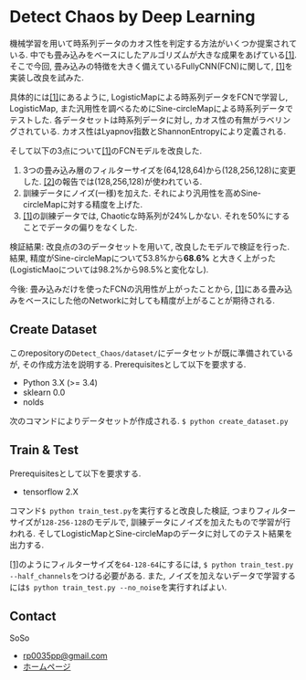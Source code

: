 # Detect Chaos by Deep Learning
機械学習を用いて時系列データのカオス性を判定する方法がいくつか提案されている. 中でも畳み込みをベースにしたアルゴリズムが大きな成果をあげている[[1]](https://www.sciencedirect.com/science/article/abs/pii/S0167278919304737). そこで今回, 畳み込みの特徴を大きく備えているFullyCNN(FCN)に関して, [[1]](https://www.sciencedirect.com/science/article/abs/pii/S0167278919304737)を実装し改良を試みた.

具体的には[[1]](https://www.sciencedirect.com/science/article/abs/pii/S0167278919304737)にあるように, LogisticMapによる時系列データをFCNで学習し, LogisticMap, また汎用性を調べるためにSine-circleMapによる時系列データでテストした. 各データセットは時系列データに対し, カオス性の有無がラベリングされている. カオス性はLyapnov指数とShannonEntropyにより定義される.

そして以下の3点について[[1]](https://www.sciencedirect.com/science/article/abs/pii/S0167278919304737)のFCNモデルを改良した.
1. 3つの畳み込み層のフィルターサイズを(64,128,64)から(128,256,128)に変更した. [[2]](https://github.com/cauchyturing/UCR_Time_Series_Classification_Deep_Learning_Baseline)の報告では(128,256,128)が使われている.
2. 訓練データにノイズ(一様)を加えた. それにより汎用性を高めSine-circleMapに対する精度を上げた.
3. [[1]](https://www.sciencedirect.com/science/article/abs/pii/S0167278919304737)の訓練データでは, Chaoticな時系列が24%しかない. それを50%にすることでデータの偏りをなくした.

検証結果: 改良点の3のデータセットを用いて, 改良したモデルで検証を行った. 結果, 精度がSine-circleMapについて53.8%から**68.6%** と大きく上がった(LogisticMaoについては98.2%から98.5%と変化なし).

今後: 畳み込みだけを使ったFCNの汎用性が上がったことから, [[1]](https://www.sciencedirect.com/science/article/abs/pii/S0167278919304737)にある畳み込みをベースにした他のNetworkに対しても精度が上がることが期待される.


## Create Dataset
このrepositoryの`Detect_Chaos/dataset/`にデータセットが既に準備されているが, その作成方法を説明する.
Prerequisitesとして以下を要求する.
- Python 3.X (>= 3.4) 
- sklearn 0.0
- nolds

次のコマンドによりデータセットが作成される.
`$ python create_dataset.py`

## Train & Test
Prerequisitesとして以下を要求する.
- tensorflow 2.X

コマンド`$ python train_test.py`を実行すると改良した検証, つまりフィルターサイズが`128-256-128`のモデルで, 訓練データにノイズを加えたもので学習が行われる. そしてLogisticMapとSine-circleMapのデータに対してのテスト結果を出力する.

[[1]](https://www.sciencedirect.com/science/article/abs/pii/S0167278919304737)のようにフィルターサイズを`64-128-64`にするには, `$ python train_test.py --half_channels`をつける必要がある.
また, ノイズを加えないデータで学習するには`$ python train_test.py --no_noise`を実行すればよい.


## Contact
SoSo
- [rp0035pp@gmail.com](rp0035pp@gmail.com)
- [ホームページ](https://main.d3umo865zsgz63.amplifyapp.com/)